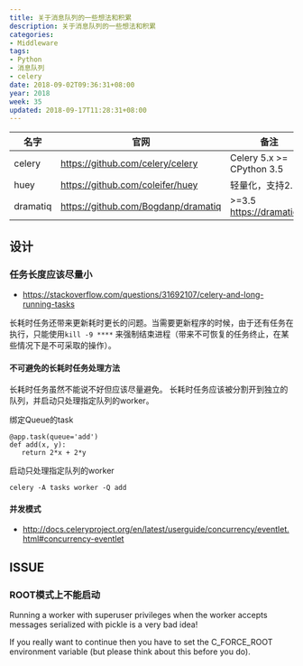 ```yaml
---
title: 关于消息队列的一些想法和积累
description: 关于消息队列的一些想法和积累
categories:
- Middleware
tags:
- Python
- 消息队列
- celery
date: 2018-09-02T09:36:31+08:00
year: 2018
week: 35
updated: 2018-09-17T11:28:31+08:00
---
```


| 名字 | 官网 | 备注  |
| --- | --- | --- |
| celery | https://github.com/celery/celery | Celery 5.x >= CPython 3.5|
| huey | https://github.com/coleifer/huey | 轻量化，支持2.* |
| dramatiq | https://github.com/Bogdanp/dramatiq | >=3.5 https://dramatiq.io |

<!-- more -->

## 设计

### 任务长度应该尽量小

* https://stackoverflow.com/questions/31692107/celery-and-long-running-tasks

长耗时任务还带来更新耗时更长的问题。当需要更新程序的时候，由于还有任务在执行，只能使用`kill -9 ****` 来强制结束进程（带来不可恢复的任务终止，在某些情况下是不可采取的操作）。

#### 不可避免的长耗时任务处理方法
 长耗时任务虽然不能说不好但应该尽量避免。
 长耗时任务应该被分割开到独立的队列，并启动只处理指定队列的worker。

绑定Queue的task 
 ```
 @app.task(queue='add')
def add(x, y):
    return 2*x + 2*y
```

启动只处理指定队列的worker
```
celery -A tasks worker -Q add
```
 
#### 并发模式
* http://docs.celeryproject.org/en/latest/userguide/concurrency/eventlet.html#concurrency-eventlet


## ISSUE
### ROOT模式上不能启动

Running a worker with superuser privileges when the
worker accepts messages serialized with pickle is a very bad idea!

If you really want to continue then you have to set the C_FORCE_ROOT
environment variable (but please think about this before you do).